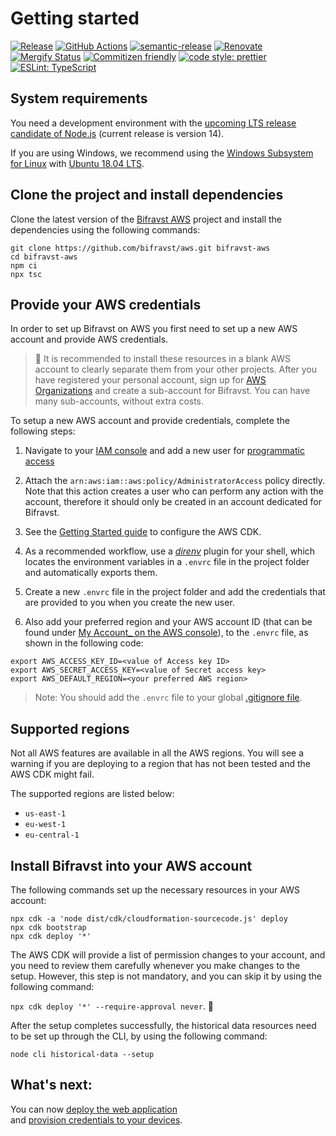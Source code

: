 # Getting started

[![Release](https://img.shields.io/github/v/release/bifravst/aws.svg)](https://github.com/bifravst/aws/releases)
[![GitHub Actions](https://github.com/bifravst/aws/workflows/Test%20and%20Release/badge.svg)](https://github.com/bifravst/aws/actions)
[![semantic-release](https://img.shields.io/badge/%20%20%F0%9F%93%A6%F0%9F%9A%80-semantic--release-e10079.svg)](https://github.com/semantic-release/semantic-release)
[![Renovate](https://img.shields.io/badge/renovate-enabled-brightgreen.svg)](https://renovatebot.com)
[![Mergify Status](https://img.shields.io/endpoint.svg?url=https://dashboard.mergify.io/badges/bifravst/athena-helpers&style=flat)](https://mergify.io)
[![Commitizen friendly](https://img.shields.io/badge/commitizen-friendly-brightgreen.svg)](http://commitizen.github.io/cz-cli/)
[![code style: prettier](https://img.shields.io/badge/code_style-prettier-ff69b4.svg)](https://github.com/prettier/prettier/)
[![ESLint: TypeScript](https://img.shields.io/badge/ESLint-TypeScript-blue.svg)](https://github.com/typescript-eslint/typescript-eslint)

## System requirements

You need a development environment with the
[upcoming LTS release candidate of Node.js](https://nodejs.org/en/about/releases/)
(current release is version 14).

If you are using Windows, we recommend using the
[Windows Subsystem for Linux](https://docs.microsoft.com/en-us/windows/wsl/install-win10)
with
[Ubuntu 18.04 LTS](https://www.microsoft.com/nb-no/p/ubuntu-1804-lts/9n9tngvndl3q?rtc=1).

## Clone the project and install dependencies

Clone the latest version of the [Bifravst AWS](https://github.com/bifravst/aws)
project and install the dependencies using the following commands:


    git clone https://github.com/bifravst/aws.git bifravst-aws
    cd bifravst-aws
    npm ci
    npx tsc

## Provide your AWS credentials

In order to set up Bifravst on AWS you first need to set up a new AWS account
and provide AWS credentials.

> 🚨 It is recommended to install these resources in a blank AWS account to
> clearly separate them from your other projects. After you have registered your
> personal account, sign up for
> [AWS Organizations](https://aws.amazon.com/organizations/) and create a
> sub-account for Bifravst. You can have many sub-accounts, without extra costs.

To setup a new AWS account and provide credentials, complete the following steps:

1. Navigate to your
[IAM console](https://console.aws.amazon.com/iam/home?region=us-east-1#/home)
and add a new user for
[programmatic access](https://wa.aws.amazon.com/wat.question.SEC_3.en.html)
1. Attach the `arn:aws:iam::aws:policy/AdministratorAccess` policy directly.
Note that this action creates a user who can perform any action with the
account, therefore it should only be created in an account dedicated for
Bifravst.

1. See the
[Getting Started guide](https://docs.aws.amazon.com/cdk/latest/guide/getting_started.html)
to configure the AWS CDK.

1. As a recommended workflow, use a [_direnv_](https://direnv.net/) plugin
for your shell, which locates the environment variables in a `.envrc` file in
the project folder and automatically exports them.

1. Create a new `.envrc` file in the project folder and add the credentials
that are provided to you when you create the new user.

1. Also add your preferred region and your AWS account ID (that can be found
under [My Account_ on the AWS console](https://console.aws.amazon.com/billing/home?#/account)),
to the `.envrc` file, as shown in the following code:

```
export AWS_ACCESS_KEY_ID=<value of Access key ID>
export AWS_SECRET_ACCESS_KEY=<value of Secret access key>
export AWS_DEFAULT_REGION=<your preferred AWS region>
```

> Note: You should add the `.envrc` file to your global
> [.gitignore file](https://help.github.com/en/github/using-git/ignoring-files#create-a-global-gitignore).

## Supported regions

Not all AWS features are available in all the AWS regions.
You will see a warning if you are deploying to a region that has not been tested
and the AWS CDK might fail.

The supported regions are listed below:

- `us-east-1`
- `eu-west-1`
- `eu-central-1`

## Install Bifravst into your AWS account

The following commands set up the necessary resources in your AWS account:

    npx cdk -a 'node dist/cdk/cloudformation-sourcecode.js' deploy
    npx cdk bootstrap
    npx cdk deploy '*'

The AWS CDK will provide a list of permission changes to your account, and you
need to review them carefully whenever you make changes to the setup.
However, this step is not mandatory, and you can skip it by using the following
command:

`npx cdk deploy '*' --require-approval never`. 🤞

After the setup completes successfully, the historical data resources need to be
set up through the CLI, by using the following command:

    node cli historical-data --setup

## What's next:

You can now [deploy the web application](../app/AWS.md)  
and [provision credentials to your devices](./DeviceCredentials.md).
